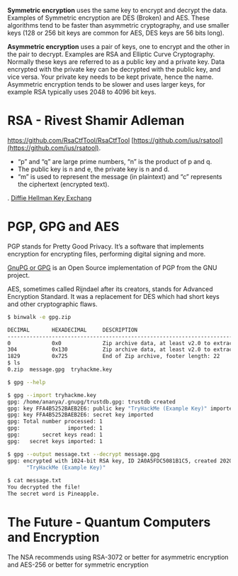 **Symmetric encryption** uses the same key to encrypt and decrypt the data. Examples of Symmetric encryption are DES (Broken) and AES. These algorithms tend to be faster than asymmetric cryptography, and use smaller keys (128 or 256 bit keys are common for AES, DES keys are 56 bits long).

**Asymmetric encryption** uses a pair of keys, one to encrypt and the other in the pair to decrypt. Examples are RSA and Elliptic Curve Cryptography. Normally these keys are referred to as a public key and a private key. Data encrypted with the private key can be decrypted with the public key, and vice versa. Your private key needs to be kept private, hence the name. Asymmetric encryption tends to be slower and uses larger keys, for example RSA typically uses 2048 to 4096 bit keys.

# RSA - Rivest Shamir Adleman

https://github.com/RsaCtfTool/RsaCtfTool
[https://github.com/ius/rsatool](https://github.com/ius/rsatool).

- “p” and “q” are large prime numbers, “n” is the product of p and q.
- The public key is n and e, the private key is n and d.
- “m” is used to represent the message (in plaintext) and “c” represents the ciphertext (encrypted text).

. [Diffie Hellman Key Exchang](https://www.youtube.com/watch?v=NmM9HA2MQGI)

# PGP, GPG and AES

PGP stands for Pretty Good Privacy. It’s a software that implements encryption for encrypting files, performing digital signing and more.

[GnuPG or GPG](https://gnupg.org/) is an Open Source implementation of PGP from the GNU project.

AES, sometimes called Rijndael after its creators, stands for Advanced Encryption Standard. It was a replacement for DES which had short keys and other cryptographic flaws.

```bash
$ binwalk -e gpg.zip            

DECIMAL       HEXADECIMAL     DESCRIPTION
--------------------------------------------------------------------------------
0             0x0             Zip archive data, at least v2.0 to extract, compressed size: 263, uncompressed size: 263, name: message.gpg
304           0x130           Zip archive data, at least v2.0 to extract, compressed size: 1366, uncompressed size: 1367, name: tryhackme.key
1829          0x725           End of Zip archive, footer length: 22
$ ls
0.zip  message.gpg  tryhackme.key

$ gpg --help  

$ gpg --import tryhackme.key
gpg: /home/ananya/.gnupg/trustdb.gpg: trustdb created
gpg: key FFA4B5252BAEB2E6: public key "TryHackMe (Example Key)" imported
gpg: key FFA4B5252BAEB2E6: secret key imported
gpg: Total number processed: 1
gpg:               imported: 1
gpg:       secret keys read: 1
gpg:   secret keys imported: 1

$ gpg --output message.txt --decrypt message.gpg
gpg: encrypted with 1024-bit RSA key, ID 2A0A5FDC5081B1C5, created 2020-06-30
      "TryHackMe (Example Key)"
      
$ cat message.txt      
You decrypted the file!
The secret word is Pineapple.

```

# The Future - Quantum Computers and Encryption
The NSA recommends using RSA-3072 or better for asymmetric encryption and AES-256 or better for symmetric encryption
